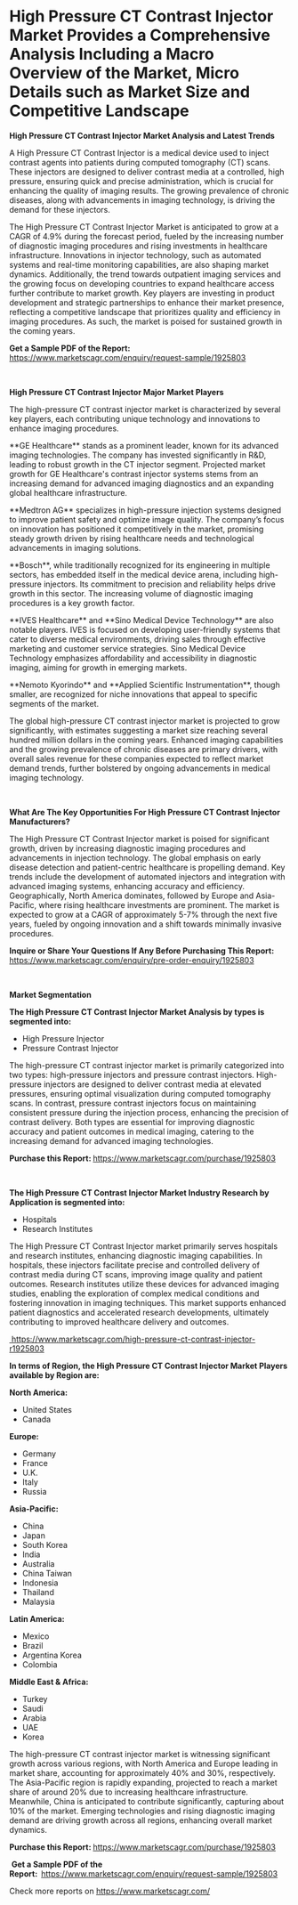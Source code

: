 <p><h1>High Pressure CT Contrast Injector Market Provides a Comprehensive Analysis Including a Macro Overview of the Market, Micro Details such as Market Size and Competitive Landscape</h1></p><p><strong>High Pressure CT Contrast Injector Market Analysis and Latest Trends</strong></p>
<p><p>A High Pressure CT Contrast Injector is a medical device used to inject contrast agents into patients during computed tomography (CT) scans. These injectors are designed to deliver contrast media at a controlled, high pressure, ensuring quick and precise administration, which is crucial for enhancing the quality of imaging results. The growing prevalence of chronic diseases, along with advancements in imaging technology, is driving the demand for these injectors.</p><p>The High Pressure CT Contrast Injector Market is anticipated to grow at a CAGR of 4.9% during the forecast period, fueled by the increasing number of diagnostic imaging procedures and rising investments in healthcare infrastructure. Innovations in injector technology, such as automated systems and real-time monitoring capabilities, are also shaping market dynamics. Additionally, the trend towards outpatient imaging services and the growing focus on developing countries to expand healthcare access further contribute to market growth. Key players are investing in product development and strategic partnerships to enhance their market presence, reflecting a competitive landscape that prioritizes quality and efficiency in imaging procedures. As such, the market is poised for sustained growth in the coming years.</p></p>
<p><strong>Get a Sample PDF of the Report:&nbsp;</strong> <a href="https://www.marketscagr.com/enquiry/request-sample/1925803?utm_campaign=1126&utm_medium=2&utm_source=Github&utm_content=ia&utm_term=15012025&utm_id=high-pressure-ct-contrast-injector">https://www.marketscagr.com/enquiry/request-sample/1925803</a></p>
<p>&nbsp;</p>
<p><strong>High Pressure CT Contrast Injector Major Market Players</strong></p>
<p><p>The high-pressure CT contrast injector market is characterized by several key players, each contributing unique technology and innovations to enhance imaging procedures. </p><p>**GE Healthcare** stands as a prominent leader, known for its advanced imaging technologies. The company has invested significantly in R&D, leading to robust growth in the CT injector segment. Projected market growth for GE Healthcare's contrast injector systems stems from an increasing demand for advanced imaging diagnostics and an expanding global healthcare infrastructure.</p><p>**Medtron AG** specializes in high-pressure injection systems designed to improve patient safety and optimize image quality. The company’s focus on innovation has positioned it competitively in the market, promising steady growth driven by rising healthcare needs and technological advancements in imaging solutions.</p><p>**Bosch**, while traditionally recognized for its engineering in multiple sectors, has embedded itself in the medical device arena, including high-pressure injectors. Its commitment to precision and reliability helps drive growth in this sector. The increasing volume of diagnostic imaging procedures is a key growth factor.</p><p>**IVES Healthcare** and **Sino Medical Device Technology** are also notable players. IVES is focused on developing user-friendly systems that cater to diverse medical environments, driving sales through effective marketing and customer service strategies. Sino Medical Device Technology emphasizes affordability and accessibility in diagnostic imaging, aiming for growth in emerging markets.</p><p>**Nemoto Kyorindo** and **Applied Scientific Instrumentation**, though smaller, are recognized for niche innovations that appeal to specific segments of the market.</p><p>The global high-pressure CT contrast injector market is projected to grow significantly, with estimates suggesting a market size reaching several hundred million dollars in the coming years. Enhanced imaging capabilities and the growing prevalence of chronic diseases are primary drivers, with overall sales revenue for these companies expected to reflect market demand trends, further bolstered by ongoing advancements in medical imaging technology.</p></p>
<p>&nbsp;</p>
<p><strong>What Are The Key Opportunities For High Pressure CT Contrast Injector Manufacturers?</strong></p>
<p><p>The High Pressure CT Contrast Injector market is poised for significant growth, driven by increasing diagnostic imaging procedures and advancements in injection technology. The global emphasis on early disease detection and patient-centric healthcare is propelling demand. Key trends include the development of automated injectors and integration with advanced imaging systems, enhancing accuracy and efficiency. Geographically, North America dominates, followed by Europe and Asia-Pacific, where rising healthcare investments are prominent. The market is expected to grow at a CAGR of approximately 5-7% through the next five years, fueled by ongoing innovation and a shift towards minimally invasive procedures.</p></p>
<p><strong>Inquire or Share Your Questions If Any Before Purchasing This Report:</strong> <a href="https://www.marketscagr.com/enquiry/pre-order-enquiry/1925803?utm_campaign=1126&utm_medium=2&utm_source=Github&utm_content=ia&utm_term=15012025&utm_id=high-pressure-ct-contrast-injector">https://www.marketscagr.com/enquiry/pre-order-enquiry/1925803</a></p>
<p>&nbsp;</p>
<p><strong>Market Segmentation</strong></p>
<p><strong>The High Pressure CT Contrast Injector Market Analysis by types is segmented into:</strong></p>
<p><ul><li>High Pressure Injector</li><li>Pressure Contrast Injector</li></ul></p>
<p><p>The high-pressure CT contrast injector market is primarily categorized into two types: high-pressure injectors and pressure contrast injectors. High-pressure injectors are designed to deliver contrast media at elevated pressures, ensuring optimal visualization during computed tomography scans. In contrast, pressure contrast injectors focus on maintaining consistent pressure during the injection process, enhancing the precision of contrast delivery. Both types are essential for improving diagnostic accuracy and patient outcomes in medical imaging, catering to the increasing demand for advanced imaging technologies.</p></p>
<p><strong>Purchase this Report:&nbsp;</strong><a href="https://www.marketscagr.com/purchase/1925803?utm_campaign=1126&utm_medium=2&utm_source=Github&utm_content=ia&utm_term=15012025&utm_id=high-pressure-ct-contrast-injector">https://www.marketscagr.com/purchase/1925803</a></p>
<p>&nbsp;</p>
<p><strong>The High Pressure CT Contrast Injector Market Industry Research by Application is segmented into:</strong></p>
<p><ul><li>Hospitals</li><li>Research Institutes</li></ul></p>
<p><p>The High Pressure CT Contrast Injector market primarily serves hospitals and research institutes, enhancing diagnostic imaging capabilities. In hospitals, these injectors facilitate precise and controlled delivery of contrast media during CT scans, improving image quality and patient outcomes. Research institutes utilize these devices for advanced imaging studies, enabling the exploration of complex medical conditions and fostering innovation in imaging techniques. This market supports enhanced patient diagnostics and accelerated research developments, ultimately contributing to improved healthcare delivery and outcomes.</p></p>
<p><a href="https://www.marketscagr.com/high-pressure-ct-contrast-injector-r1925803?utm_campaign=1126&utm_medium=2&utm_source=Github&utm_content=ia&utm_term=15012025&utm_id=high-pressure-ct-contrast-injector">&nbsp;https://www.marketscagr.com/high-pressure-ct-contrast-injector-r1925803</a></p>
<p><strong>In terms of Region, the High Pressure CT Contrast Injector Market Players available by Region are:</strong></p>
<p>
    <p> <strong> North America: </strong>
        <ul>
            <li>United States</li>
            <li>Canada</li>
        </ul>
        </p> 
    <p> <strong> Europe: </strong>
        <ul>
            <li>Germany</li>
            <li>France</li>
            <li>U.K.</li>
            <li>Italy</li>
            <li>Russia</li>
        </ul>
        </p> 
    <p> <strong> Asia-Pacific: </strong>
        <ul>
            <li>China</li>
            <li>Japan</li>
            <li>South Korea</li>
            <li>India</li>
            <li>Australia</li>
            <li>China Taiwan</li>
            <li>Indonesia</li>
            <li>Thailand</li>
            <li>Malaysia</li>
        </ul>
        </p> 
    <p> <strong> Latin America: </strong>
        <ul>
            <li>Mexico</li>
            <li>Brazil</li>
            <li>Argentina Korea</li>
            <li>Colombia</li>
        </ul>
        </p> 
    <p> <strong> Middle East & Africa: </strong>
        <ul>
            <li>Turkey</li>
            <li>Saudi</li>
            <li>Arabia</li>
            <li>UAE</li>
            <li>Korea</li>
        </ul>
    </p>
    </p>
<p><p>The high-pressure CT contrast injector market is witnessing significant growth across various regions, with North America and Europe leading in market share, accounting for approximately 40% and 30%, respectively. The Asia-Pacific region is rapidly expanding, projected to reach a market share of around 20% due to increasing healthcare infrastructure. Meanwhile, China is anticipated to contribute significantly, capturing about 10% of the market. Emerging technologies and rising diagnostic imaging demand are driving growth across all regions, enhancing overall market dynamics.</p></p>
<p><strong>Purchase this Report: </strong><a href="https://www.marketscagr.com/purchase/1925803?utm_campaign=1126&utm_medium=2&utm_source=Github&utm_content=ia&utm_term=15012025&utm_id=high-pressure-ct-contrast-injector">https://www.marketscagr.com/purchase/1925803</a></p>
<p>&nbsp;<strong>Get a Sample PDF of the Report:&nbsp;&nbsp;</strong><a href="https://www.marketscagr.com/enquiry/request-sample/1925803?utm_campaign=1126&utm_medium=2&utm_source=Github&utm_content=ia&utm_term=15012025&utm_id=high-pressure-ct-contrast-injector">https://www.marketscagr.com/enquiry/request-sample/1925803</a></p>
<p><strong></strong></p>
<p>Check more reports on <a href="https://www.marketscagr.com/?utm_campaign=1126&utm_medium=2&utm_source=Github&utm_content=ia&utm_term=15012025&utm_id=high-pressure-ct-contrast-injector">https://www.marketscagr.com/</a></p>